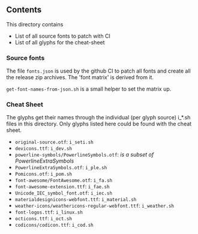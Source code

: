 ## Contents

This directory contains
* List of all source fonts to patch with CI
* List of all glyphs for the cheat-sheet

### Source fonts

The file `fonts.json` is used by the github CI to patch all fonts and create all the release zip archives.
The 'font matrix' is derived from it.

`get-font-names-from-json.sh` is a small helper to set the matrix up.

### Cheat Sheet

The glyphs get their names through the individual (per glyph source) i\_\*.sh files in this directory.
Only glyphs listed here could be found with the cheat sheet.

* `original-source.otf`: `i_seti.sh`
* `devicons.ttf`: `i_dev.sh`
* `powerline-symbols/PowerlineSymbols.otf`: _is a subset of PowerlineExtraSymbols_
* `PowerlineExtraSymbols.otf`: `i_ple.sh`
* `Pomicons.otf`: `i_pom.sh`
* `font-awesome/FontAwesome.otf`: `i_fa.sh`
* `font-awesome-extension.ttf`: `i_fae.sh`
* `Unicode_IEC_symbol_font.otf`: `i_iec.sh`
* `materialdesignicons-webfont.ttf`: `i_material.sh`
* `weather-icons/weathericons-regular-webfont.ttf`: `i_weather.sh`
* `font-logos.ttf`: `i_linux.sh`
* `octicons.ttf`: `i_oct.sh`
 * `codicons/codicon.ttf`: `i_cod.sh`
